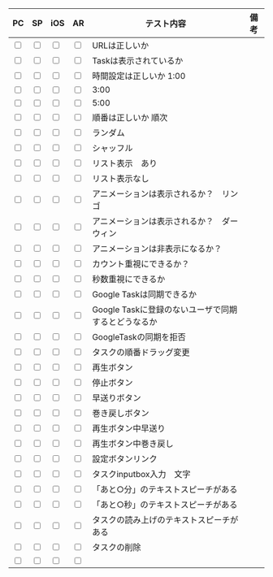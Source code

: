 |PC|SP|iOS|AR|テスト内容|備考|
|--|--|--|--|--|--|
|<input type="checkbox">|<input type="checkbox">|<input type="checkbox">|<input type="checkbox">|URLは正しいか| |
|<input type="checkbox">|<input type="checkbox">|<input type="checkbox">|<input type="checkbox">|Taskは表示されているか| |
|<input type="checkbox">|<input type="checkbox">|<input type="checkbox">|<input type="checkbox">|時間設定は正しいか 1:00| |
|<input type="checkbox">|<input type="checkbox">|<input type="checkbox">|<input type="checkbox">|3:00| |
|<input type="checkbox">|<input type="checkbox">|<input type="checkbox">|<input type="checkbox">|5:00| |
|<input type="checkbox">|<input type="checkbox">|<input type="checkbox">|<input type="checkbox">|順番は正しいか 順次| |
|<input type="checkbox">|<input type="checkbox">|<input type="checkbox">|<input type="checkbox">|ランダム| |
|<input type="checkbox">|<input type="checkbox">|<input type="checkbox">|<input type="checkbox">|シャッフル| |
|<input type="checkbox">|<input type="checkbox">|<input type="checkbox">|<input type="checkbox">|リスト表示　あり| |
|<input type="checkbox">|<input type="checkbox">|<input type="checkbox">|<input type="checkbox">|リスト表示なし| |
|<input type="checkbox">|<input type="checkbox">|<input type="checkbox">|<input type="checkbox">|アニメーションは表示されるか？　リンゴ| |
|<input type="checkbox">|<input type="checkbox">|<input type="checkbox">|<input type="checkbox">|アニメーションは表示されるか？　ダーウィン| |
|<input type="checkbox">|<input type="checkbox">|<input type="checkbox">|<input type="checkbox">|アニメーションは非表示になるか？| |
|<input type="checkbox">|<input type="checkbox">|<input type="checkbox">|<input type="checkbox">|カウント重視にできるか？| |
|<input type="checkbox">|<input type="checkbox">|<input type="checkbox">|<input type="checkbox">|秒数重視にできるか| |
|<input type="checkbox">|<input type="checkbox">|<input type="checkbox">|<input type="checkbox">|Google Taskは同期できるか| |
|<input type="checkbox">|<input type="checkbox">|<input type="checkbox">|<input type="checkbox">|Google Taskに登録のないユーザで同期するとどうなるか| |
|<input type="checkbox">|<input type="checkbox">|<input type="checkbox">|<input type="checkbox">|GoogleTaskの同期を拒否| |
|<input type="checkbox">|<input type="checkbox">|<input type="checkbox">|<input type="checkbox">|タスクの順番ドラッグ変更| |
|<input type="checkbox">|<input type="checkbox">|<input type="checkbox">|<input type="checkbox">|再生ボタン| |
|<input type="checkbox">|<input type="checkbox">|<input type="checkbox">|<input type="checkbox">|停止ボタン| |
|<input type="checkbox">|<input type="checkbox">|<input type="checkbox">|<input type="checkbox">|早送りボタン| |
|<input type="checkbox">|<input type="checkbox">|<input type="checkbox">|<input type="checkbox">|巻き戻しボタン| |
|<input type="checkbox">|<input type="checkbox">|<input type="checkbox">|<input type="checkbox">|再生ボタン中早送り| |
|<input type="checkbox">|<input type="checkbox">|<input type="checkbox">|<input type="checkbox">|再生ボタン中巻き戻し| |
|<input type="checkbox">|<input type="checkbox">|<input type="checkbox">|<input type="checkbox">|設定ボタンリンク| |
|<input type="checkbox">|<input type="checkbox">|<input type="checkbox">|<input type="checkbox">|タスクinputbox入力　文字| |
|<input type="checkbox">|<input type="checkbox">|<input type="checkbox">|<input type="checkbox">|「あと○分」のテキストスピーチがある| |
|<input type="checkbox">|<input type="checkbox">|<input type="checkbox">|<input type="checkbox">|「あと○秒」のテキストスピーチがある| |
|<input type="checkbox">|<input type="checkbox">|<input type="checkbox">|<input type="checkbox">|タスクの読み上げのテキストスピーチがある| |
|<input type="checkbox">|<input type="checkbox">|<input type="checkbox">|<input type="checkbox">|タスクの削除| |
|<input type="checkbox">|<input type="checkbox">|<input type="checkbox">|<input type="checkbox">|